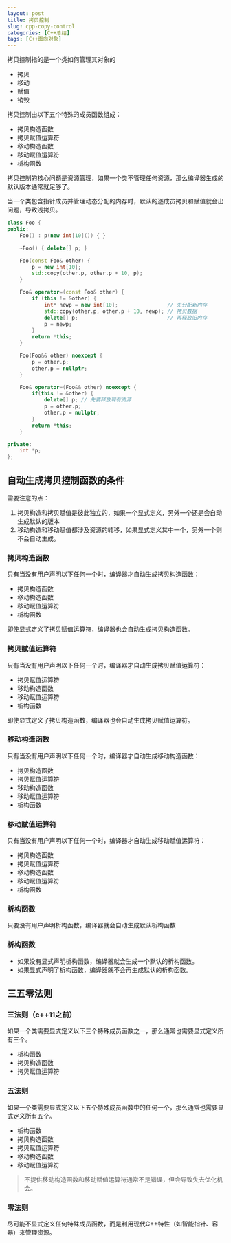 ```yaml
---
layout: post
title: 拷贝控制
slug: cpp-copy-control
categories: [C++总结]
tags: [C++面向对象]
---
```


拷贝控制指的是一个类如何管理其对象的
+ 拷贝
+ 移动
+ 赋值
+ 销毁

拷贝控制由以下五个特殊的成员函数组成：
+ 拷贝构造函数
+ 拷贝赋值运算符
+ 移动构造函数
+ 移动赋值运算符
+ 析构函数

拷贝控制的核心问题是资源管理，如果一个类不管理任何资源，那么编译器生成的默认版本通常就足够了。

当一个类包含指针成员并管理动态分配的内存时，默认的逐成员拷贝和赋值就会出问题，导致浅拷贝。

```cpp
class Foo {
public:
    Foo() : p(new int[10]()) { }

    ~Foo() { delete[] p; }

    Foo(const Foo& other) {
        p = new int[10];
        std::copy(other.p, other.p + 10, p);
    }

    Foo& operator=(const Foo& other) {
        if (this != &other) {
            int* newp = new int[10];                // 先分配新内存
            std::copy(other.p, other.p + 10, newp); // 拷贝数据
            delete[] p;                             // 再释放旧内存
            p = newp;
        }
        return *this;
    }

    Foo(Foo&& other) noexcept {
        p = other.p;
        other.p = nullptr;
    }

    Foo& operator=(Foo&& other) noexcept {
        if(this != &other) {
            delete[] p; // 先要释放现有资源
            p = other.p;
            other.p = nullptr;
        }
        return *this;
    }

private:
    int *p;
};
```

## 自动生成拷贝控制函数的条件

需要注意的点：
1. 拷贝构造和拷贝赋值是彼此独立的，如果一个显式定义，另外一个还是会自动生成默认的版本
1. 移动构造和移动赋值都涉及资源的转移，如果显式定义其中一个，另外一个则不会自动生成。

### 拷贝构造函数
只有当没有用户声明以下任何一个时，编译器才自动生成拷贝构造函数：
+ 拷贝构造函数
+ 移动构造函数
+ 移动赋值运算符
+ 析构函数

即使显式定义了拷贝赋值运算符，编译器也会自动生成拷贝构造函数。

### 拷贝赋值运算符
只有当没有用户声明以下任何一个时，编译器才自动生成拷贝赋值运算符：
+ 拷贝赋值运算符
+ 移动构造函数
+ 移动赋值运算符
+ 析构函数

即使显式定义了拷贝构造函数，编译器也会自动生成拷贝赋值运算符。

### 移动构造函数
只有当没有用户声明以下任何一个时，编译器才自动生成移动构造函数：
+ 拷贝构造函数
+ 拷贝赋值运算符
+ 移动构造函数
+ 移动赋值运算符
+ 析构函数

### 移动赋值运算符
只有当没有用户声明以下任何一个时，编译器才自动生成移动赋值运算符：
+ 拷贝构造函数
+ 拷贝赋值运算符
+ 移动构造函数
+ 移动赋值运算符
+ 析构函数

### 析构函数
只要没有用户声明析构函数，编译器就会自动生成默认析构函数

### 析构函数
+ 如果没有显式声明析构函数，编译器就会生成一个默认的析构函数。
+ 如果显式声明了析构函数，编译器就不会再生成默认的析构函数。


## 三五零法则

### 三法则（c++11之前）
如果一个类需要显式定义以下三个特殊成员函数之一，那么通常也需要显式定义所有三个。
+ 析构函数
+ 拷贝构造函数
+ 拷贝赋值运算符

### 五法则
如果一个类需要显式定义以下五个特殊成员函数中的任何一个，那么通常也需要显式定义所有五个。
+ 析构函数
+ 拷贝构造函数
+ 拷贝赋值运算符
+ 移动构造函数
+ 移动赋值运算符

> 不提供移动构造函数和移动赋值运算符通常不是错误，但会导致失去优化机会。

### 零法则
尽可能不显式定义任何特殊成员函数，而是利用现代C++特性（如智能指针、容器）来管理资源。


